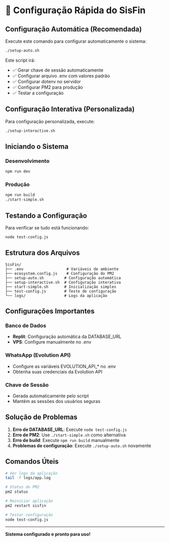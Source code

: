# 🚀 Configuração Rápida do SisFin

## Configuração Automática (Recomendada)

Execute este comando para configurar automaticamente o sistema:

```bash
./setup-auto.sh
```

Este script irá:
- ✅ Gerar chave de sessão automaticamente
- ✅ Configurar arquivo .env com valores padrão
- ✅ Configurar dotenv no servidor
- ✅ Configurar PM2 para produção
- ✅ Testar a configuração

## Configuração Interativa (Personalizada)

Para configuração personalizada, execute:

```bash
./setup-interactive.sh
```

## Iniciando o Sistema

### Desenvolvimento
```bash
npm run dev
```

### Produção
```bash
npm run build
./start-simple.sh
```

## Testando a Configuração

Para verificar se tudo está funcionando:

```bash
node test-config.js
```

## Estrutura dos Arquivos

```
SisFin/
├── .env                   # Variáveis de ambiente
├── ecosystem.config.js    # Configuração do PM2
├── setup-auto.sh         # Configuração automática
├── setup-interactive.sh  # Configuração interativa
├── start-simple.sh       # Inicialização simples
├── test-config.js        # Teste de configuração
└── logs/                 # Logs da aplicação
```

## Configurações Importantes

### Banco de Dados
- **Replit**: Configuração automática da DATABASE_URL
- **VPS**: Configure manualmente no .env

### WhatsApp (Evolution API)
- Configure as variáveis EVOLUTION_API_* no .env
- Obtenha suas credenciais da Evolution API

### Chave de Sessão
- Gerada automaticamente pelo script
- Mantém as sessões dos usuários seguras

## Solução de Problemas

1. **Erro de DATABASE_URL**: Execute `node test-config.js`
2. **Erro de PM2**: Use `./start-simple.sh` como alternativa
3. **Erro de build**: Execute `npm run build` manualmente
4. **Problemas de configuração**: Execute `./setup-auto.sh` novamente

## Comandos Úteis

```bash
# Ver logs da aplicação
tail -f logs/app.log

# Status do PM2
pm2 status

# Reiniciar aplicação
pm2 restart sisfin

# Testar configuração
node test-config.js
```

---

**Sistema configurado e pronto para uso!**
